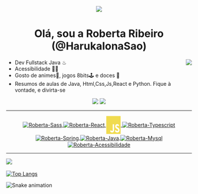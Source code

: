 <div align="center">
<img height="300em"  src="https://i.imgur.com/nQeDtvl.png" >
</div>

<h1 align="center"> Olá, sou a Roberta Ribeiro (@HarukaIonaSao)</h1>

<img align="right" src="https://i.imgur.com/Qe5XrJM.gif](https://imgur.com/DirCrSz)">

 - Dev Fullstack Java ♨ 
 - Acessibilidade 🤟🏿 
 - Gosto de animes🎎, jogos 8bits🕹 e doces 🍰
 - Resumos de aulas de Java, Html,Css,Js,React e Python. Fique à vontade, e divirta-se
 
<div align="center">
<a href = "mailto:robertaribeiro004@gmail.com"><img src="https://img.shields.io/badge/-Gmail-%23333?style=for-the-badge&logo=gmail&logoColor=cornflowerblue" target="_blank"></a>
  <a href="https://www.linkedin.com/in/roberta-ribeiro-b5521a4b/" target="_blank"><img src="https://img.shields.io/badge/-LinkedIn-%230077B5?style=for-the-badge&logo=linkedin&logoColor=navyblue" target="_blank"></a> 
  </div>
  
<hr>
  <p align="center">
   <a href="https://github.com/HarukaIonaSao/github-readme-stats/actions">
  <img align="center" alt="Roberta-Sass" height="50" width="40"  src="https://cdn.jsdelivr.net/gh/devicons/devicon/icons/sass/sass-original.svg" /> 
  <img align="center" alt="Roberta-React" height="50" width="40" src="https://cdn.jsdelivr.net/gh/devicons/devicon/icons/react/react-original-wordmark.svg" />
  <img align="center" alt="Roberta-Js" height="50" width="40" src="https://raw.githubusercontent.com/devicons/devicon/master/icons/javascript/javascript-plain.svg">
  <img align="center" alt="Roberta-Typescript" height="50" width="40" src="https://cdn.jsdelivr.net/gh/devicons/devicon/icons/typescript/typescript-original.svg" > 
  <img align="center" alt="Roberta-Spring" height="50" width="40" src="https://cdn.jsdelivr.net/gh/devicons/devicon/icons/spring/spring-original.svg" />
  <img align="center" alt="Roberta-Java" height="50" width="40"src="https://cdn.jsdelivr.net/gh/devicons/devicon/icons/java/java-original-wordmark.svg" />
  <img align="center" alt="Roberta-Mysql" height="50" width="40" src="https://cdn.jsdelivr.net/gh/devicons/devicon/icons/mysql/mysql-original-wordmark.svg" />
 <img align="center" alt="Roberta-Acessibilidade" height="50" width="50" src="https://i.imgur.com/77v4m9F.png"  />    
<br> <hr>     
     
 <div>
 <a href="https://github.com/HarukaIonaSao">
 <img height="180em" src="https://github-readme-stats.vercel.app/api?username=HarukaIonaSao&show_icons=true&theme=algolia&include_all_commits=true&count_private=true&hide=issues&show_icons=true&show_owner=true">
  
[![Top Langs](https://github-readme-stats.vercel.app/api/top-langs/?username=HarukaIonaSao&layout=compact&langs_count=7&theme=algolia)](https://github.com/HarukaIonaSao/github-readme-stats)      
 
 </div>
 
 ![Snake animation](https://github.com/HarukaIonaSao/HarukaIonaSao/blob/output/github-contribution-grid-snake.svg)  









